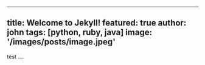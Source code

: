  ---
  title: Welcome to Jekyll!
  featured: true
  author: john
  tags: [python, ruby, java]
  image: '/images/posts/image.jpeg'
  ---

  test ....